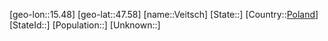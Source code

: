 ﻿---
location: [47.58,15.48]
type: City
tags:
- geo/City


SpocWebEntityId: 35231
isDeleted: false
confidential: public

---
[geo-lon::15.48]
[geo-lat::47.58]
[name::Veitsch]
[State::]
[Country::[Poland](geo/Continent/Europe/Poland.md)]
[StateId::]
[Population::]
[Unknown::]

